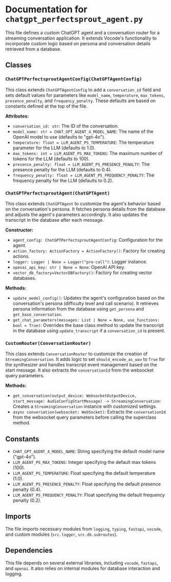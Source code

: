 # Documentation for `chatgpt_perfectsprout_agent.py`

This file defines a custom ChatGPT agent and a conversation router for a streaming conversation application.  It extends Vocode's functionality to incorporate custom logic based on persona and conversation details retrieved from a database.

## Classes

### `ChatGPTPerfectsproutAgentConfig(ChatGPTAgentConfig)`

This class extends `ChatGPTAgentConfig` to add a `conversation_id` field and sets default values for parameters like `model_name`, `temperature`, `max_tokens`, `presence_penalty`, and `frequency_penalty`.  These defaults are based on constants defined at the top of the file.

**Attributes:**

* `conversation_id: str`:  The ID of the conversation.
* `model_name: str = CHAT_GPT_AGENT_4_MODEL_NAME`: The name of the OpenAI model to use (defaults to "gpt-4o").
* `temperature: float = LLM_AGENT_PS_TEMPERATURE`:  The temperature parameter for the LLM (defaults to 1.0).
* `max_tokens: int = LLM_AGENT_PS_MAX_TOKENS`: The maximum number of tokens for the LLM (defaults to 100).
* `presence_penalty: float = LLM_AGENT_PS_PRESENCE_PENALTY`: The presence penalty for the LLM (defaults to 0.4).
* `frequency_penalty: float = LLM_AGENT_PS_FREQUENCY_PENALTY`: The frequency penalty for the LLM (defaults to 0.2).


### `ChatGPTPerfectsproutAgent(ChatGPTAgent)`

This class extends `ChatGPTAgent` to customize the agent's behavior based on the conversation's persona. It fetches persona details from the database and adjusts the agent's parameters accordingly.  It also updates the transcript in the database after each message.


**Constructor:**

* `agent_config: ChatGPTPerfectsproutAgentConfig`: Configuration for the agent.
* `action_factory: ActionFactory = ActionFactory()`: Factory for creating actions.
* `logger: Logger | None = Logger("pre-call")`: Logger instance.
* `openai_api_key: str | None = None`: OpenAI API key.
* `vector_db_factory=VectorDBFactory()`: Factory for creating vector databases.

**Methods:**

* `update_model_config()`: Updates the agent's configuration based on the conversation's persona (difficulty level and call scenario).  It retrieves persona information from the database using `get_persona` and `get_base_conversation`.
* `get_chat_parameters(messages: List | None = None, use_functions: bool = True)`:  Overrides the base class method to update the transcript in the database using `update_transcript` if a `conversation_id` is present.


### `CustomRouter(ConversationRouter)`

This class extends `ConversationRouter` to customize the creation of `StreamingConversation`.  It adds logic to set `should_encode_as_wav` to `True` for the synthesizer and handles transcript event management based on the start message.  It also extracts the `conversationId` from the websocket query parameters.

**Methods:**

* `get_conversation(output_device: WebsocketOutputDevice, start_message: AudioConfigStartMessage) -> StreamingConversation`: Creates a `StreamingConversation` instance with customized settings.
* `async conversation(websocket: WebSocket)`:  Extracts the `conversationId` from the websocket query parameters before calling the superclass method.


## Constants

* `CHAT_GPT_AGENT_4_MODEL_NAME`:  String specifying the default model name ("gpt-4o").
* `LLM_AGENT_PS_MAX_TOKENS`: Integer specifying the default max tokens (100).
* `LLM_AGENT_PS_TEMPERATURE`: Float specifying the default temperature (1.0).
* `LLM_AGENT_PS_PRESENCE_PENALTY`: Float specifying the default presence penalty (0.4).
* `LLM_AGENT_PS_FREQUENCY_PENALTY`: Float specifying the default frequency penalty (0.2).


## Imports

The file imports necessary modules from `logging`, `typing`, `fastapi`, `vocode`, and custom modules (`src.logger`, `src.db.subroutes`).


## Dependencies

This file depends on several external libraries, including `vocode`, `fastapi`, and `openai`.  It also relies on internal modules for database interaction and logging.
